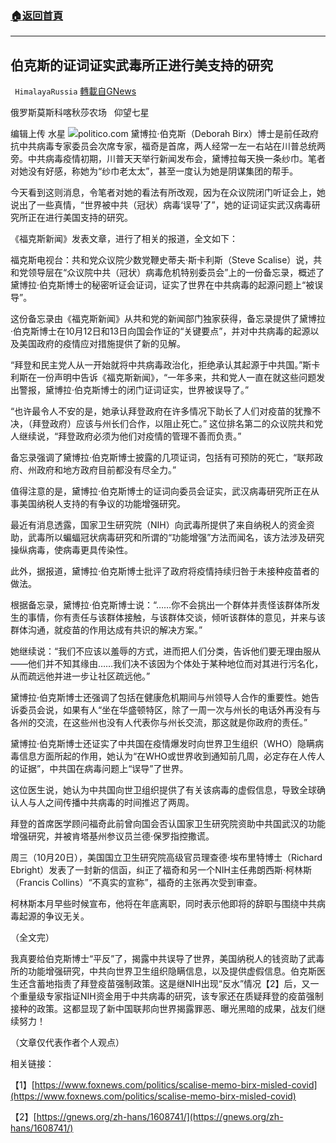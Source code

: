 ###  [:house:返回首頁](https://github.com/ourhimalayas/txt)
---


## 伯克斯的证词证实武毒所正进行美支持的研究
` HimalayaRussia` [轉載自GNews](https://gnews.org/zh-hans/1611437/)

俄罗斯莫斯科喀秋莎农场   仰望七星

编辑上传  水星
![](https://assets.gnews.org/wp-content/uploads/2021/10/B-7.jpg)politico.com
黛博拉·伯克斯（Deborah Birx）博士是前任政府抗中共病毒专家委员会次席专家，福奇是首席，两人经常一左一右站在川普总统两旁。中共病毒疫情初期，川普天天举行新闻发布会，黛博拉每天换一条纱巾。笔者对她没有好感，称她为“纱巾老太太”，甚至一度认为她是阴谋集团的帮手。

今天看到这则消息，令笔者对她的看法有所改观，因为在众议院闭门听证会上，她说出了一些真情，“世界被中共（冠状）病毒‘误导’了”，她的证词证实武汉病毒研究所正在进行美国支持的研究。

《福克斯新闻》发表文章，进行了相关的报道，全文如下：

福克斯电视台：共和党众议院少数党鞭史蒂夫·斯卡利斯（Steve Scalise）说，共和党领导层在“众议院中共（冠状）病毒危机特别委员会”上的一份备忘录，概述了黛博拉·伯克斯博士的秘密听证会证词，证实了世界在中共病毒的起源问题上“被误导”。

这份备忘录由《福克斯新闻》从共和党的新闻部门独家获得，备忘录提供了黛博拉·伯克斯博士在10月12日和13日向国会作证的“关键要点”，并对中共病毒的起源以及美国政府的疫情应对措施提供了新的见解。

“拜登和民主党人从一开始就将中共病毒政治化，拒绝承认其起源于中共国。”斯卡利斯在一份声明中告诉《福克斯新闻》，“一年多来，共和党人一直在就这些问题发出警报，黛博拉·伯克斯博士的闭门证词证实，世界被误导了。”

“也许最令人不安的是，她承认拜登政府在许多情况下助长了人们对疫苗的犹豫不决，（拜登政府）应该与州长们合作，以阻止死亡。” 这位排名第二的众议院共和党人继续说，“拜登政府必须为他们对疫情的管理不善而负责。”

备忘录强调了黛博拉·伯克斯博士披露的几项证词，包括有可预防的死亡，“联邦政府、州政府和地方政府目前都没有尽全力。”

值得注意的是，黛博拉·伯克斯博士的证词向委员会证实，武汉病毒研究所正在从事美国纳税人支持的有争议的功能增强研究。

最近有消息透露，国家卫生研究院（NIH）向武毒所提供了来自纳税人的资金资助，武毒所以蝙蝠冠状病毒研究和所谓的“功能增强”方法而闻名，该方法涉及研究操纵病毒，使病毒更具传染性。

此外，据报道，黛博拉·伯克斯博士批评了政府将疫情持续归咎于未接种疫苗者的做法。

根据备忘录，黛博拉·伯克斯博士说：“……你不会挑出一个群体并责怪该群体所发生的事情，你有责任与该群体接触，与该群体交谈，倾听该群体的意见，并来与该群体沟通，就疫苗的作用达成有共识的解决方案。”

她继续说：“我们不应该以羞辱的方式，进而把人们分类，告诉他们要无理由服从——他们并不知其缘由……我们决不该因为个体处于某种地位而对其进行污名化，从而疏远他并进一步让社区疏远他。”

黛博拉·伯克斯博士还强调了包括在健康危机期间与州领导人合作的重要性。她告诉委员会说，如果有人“坐在华盛顿特区，除了一周一次与州长的电话外再没有与各州的交流，在这些州也没有人代表你与州长交流，那这就是你政府的责任。”

黛博拉·伯克斯博士还证实了中共国在疫情爆发时向世界卫生组织（WHO）隐瞒病毒信息方面所起的作用，她认为“在WHO或世界收到通知前几周，必定存在人传人的证据”，中共国在病毒问题上“误导”了世界。

这位医生说，她认为中共国向世卫组织提供了有关该病毒的虚假信息，导致全球确认人与人之间传播中共病毒的时间推迟了两周。

拜登的首席医学顾问福奇此前曾向国会否认国家卫生研究院资助中共国武汉的功能增强研究，并被肯塔基州参议员兰德·保罗指控撒谎。

周三（10月20日），美国国立卫生研究院高级官员理查德·埃布里特博士（Richard Ebright）发表了一封新的信函，纠正了福奇和另一个NIH主任弗朗西斯·柯林斯（Francis Collins）“不真实的宣称”，福奇的主张再次受到审查。

柯林斯本月早些时候宣布，他将在年底离职，同时表示他即将的辞职与围绕中共病毒起源的争议无关。

（全文完）

我真要给伯克斯博士“平反”了，揭露中共误导了世界，美国纳税人的钱资助了武毒所的功能增强研究，中共向世界卫生组织隐瞒信息，以及提供虚假信息。伯克斯医生还含蓄地指责了拜登疫苗强制政策。这是继NIH出现“反水”情况【2】后，又一个重量级专家指证NIH资金用于中共病毒的研究，该专家还在质疑拜登的疫苗强制接种的政策。这都显现了新中国联邦向世界揭露罪恶、曝光黑暗的成果，战友们继续努力！

（文章仅代表作者个人观点）

相关链接：

【1】[https://www.foxnews.com/politics/scalise-memo-birx-misled-covid](https://www.foxnews.com/politics/scalise-memo-birx-misled-covid)

【2】[https://gnews.org/zh-hans/1608741/](https://gnews.org/zh-hans/1608741/)
